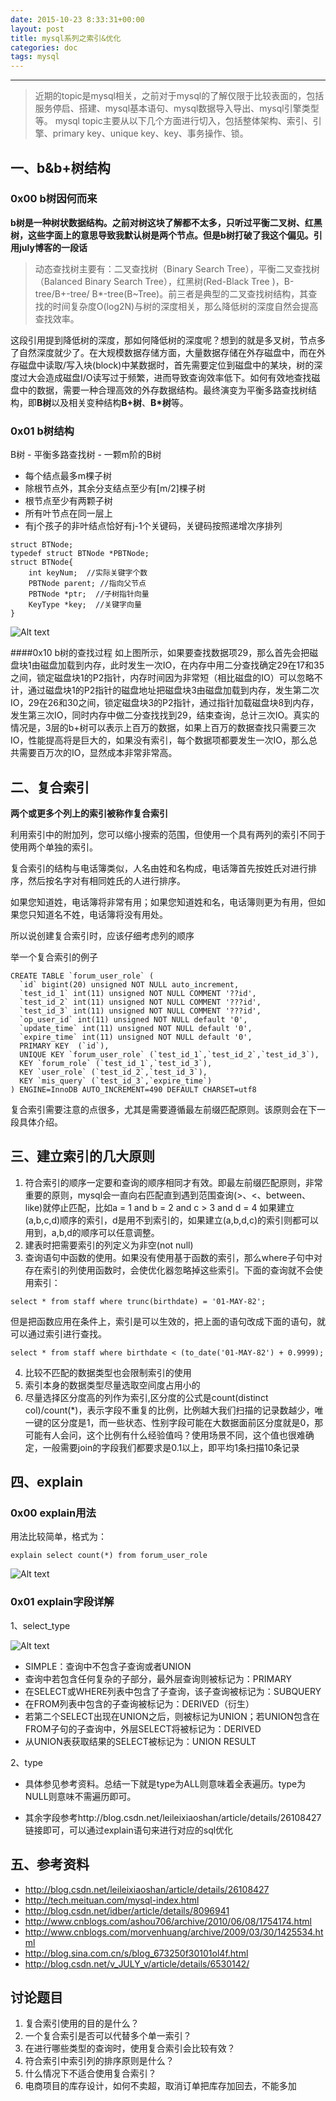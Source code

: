 ```yaml
---
date: 2015-10-23 8:33:31+00:00
layout: post
title: mysql系列之索引&优化
categories: doc
tags: mysql
---
```





----------

> 近期的topic是mysql相关，之前对于mysql的了解仅限于比较表面的，包括服务停启、搭建、mysql基本语句、mysql数据导入导出、mysql引擎类型等。
> mysql topic主要从以下几个方面进行切入，包括整体架构、索引、引擎、primary key、unique key、key、事务操作、锁。


## 一、b&b+树结构

### 0x00  b树因何而来


**b树是一种树状数据结构。之前对树这块了解都不太多，只听过平衡二叉树、红黑树，这些字面上的意思导致我默认树是两个节点。但是b树打破了我这个偏见。引用july博客的一段话** 

>  动态查找树主要有：二叉查找树（Binary Search Tree），平衡二叉查找树（Balanced Binary Search Tree），红黑树(Red-Black Tree )，B-tree/B+-tree/ B*-tree(B~Tree)。前三者是典型的二叉查找树结构，其查找的时间复杂度O(log2N)与树的深度相关，那么降低树的深度自然会提高查找效率。


这段引用提到降低树的深度，那如何降低树的深度呢？想到的就是多叉树，节点多了自然深度就少了。在大规模数据存储方面，大量数据存储在外存磁盘中，而在外存磁盘中读取/写入块(block)中某数据时，首先需要定位到磁盘中的某块，树的深度过大会造成磁盘I/O读写过于频繁，进而导致查询效率低下。如何有效地查找磁盘中的数据，需要一种合理高效的外存数据结构。最终演变为平衡多路查找树结构，即**B树**以及相关变种结构**B+树**、**B*树**等。

### 0x01 b树结构

B树 - 平衡多路查找树 - 一颗m阶的B树

- 每个结点最多m棵子树
- 除根节点外，其余分支结点至少有[m/2]棵子树
- 根节点至少有两颗子树
- 所有叶节点在同一层上
- 有j个孩子的非叶结点恰好有j-1个关键码，关键码按照递增次序排列

```
struct BTNode;
typedef struct BTNode *PBTNode;
struct BTNode{
	int keyNum;  //实际关键字个数
	PBTNode parent; //指向父节点
	PBTNode *ptr;  //子树指针向量
	KeyType *key;  //关键字向量
}
```

![Alt text](../image/mysql-1.jpg)

####0x10 b树的查找过程
如上图所示，如果要查找数据项29，那么首先会把磁盘块1由磁盘加载到内存，此时发生一次IO，在内存中用二分查找确定29在17和35之间，锁定磁盘块1的P2指针，内存时间因为非常短（相比磁盘的IO）可以忽略不计，通过磁盘块1的P2指针的磁盘地址把磁盘块3由磁盘加载到内存，发生第二次IO，29在26和30之间，锁定磁盘块3的P2指针，通过指针加载磁盘块8到内存，发生第三次IO，同时内存中做二分查找找到29，结束查询，总计三次IO。真实的情况是，3层的b+树可以表示上百万的数据，如果上百万的数据查找只需要三次IO，性能提高将是巨大的，如果没有索引，每个数据项都要发生一次IO，那么总共需要百万次的IO，显然成本非常非常高。

## 二、复合索引
**两个或更多个列上的索引被称作复合索引**

利用索引中的附加列，您可以缩小搜索的范围，但使用一个具有两列的索引不同于使用两个单独的索引。

复合索引的结构与电话簿类似，人名由姓和名构成，电话簿首先按姓氏对进行排序，然后按名字对有相同姓氏的人进行排序。

如果您知道姓，电话簿将非常有用；如果您知道姓和名，电话簿则更为有用，但如果您只知道名不姓，电话簿将没有用处。


所以说创建复合索引时，应该仔细考虑列的顺序

举一个复合索引的例子

```
CREATE TABLE `forum_user_role` (
  `id` bigint(20) unsigned NOT NULL auto_increment,
  `test_id_1` int(11) unsigned NOT NULL COMMENT '??id',
  `test_id_2` int(11) unsigned NOT NULL COMMENT '???id',
  `test_id_3` int(11) unsigned NOT NULL COMMENT '???id',
  `op_user_id` int(11) unsigned NOT NULL default '0',
  `update_time` int(11) unsigned NOT NULL default '0',
  `expire_time` int(11) unsigned NOT NULL default '0',
  PRIMARY KEY  (`id`),
  UNIQUE KEY `forum_user_role` (`test_id_1`,`test_id_2`,`test_id_3`),
  KEY `forum_role` (`test_id_1`,`test_id_3`),
  KEY `user_role` (`test_id_2`,`test_id_3`),
  KEY `mis_query` (`test_id_3`,`expire_time`)
) ENGINE=InnoDB AUTO_INCREMENT=490 DEFAULT CHARSET=utf8
```

复合索引需要注意的点很多，尤其是需要遵循最左前缀匹配原则。该原则会在下一段具体介绍。

## 三、建立索引的几大原则

1. 符合索引的顺序一定要和查询的顺序相同才有效。即最左前缀匹配原则，非常重要的原则，mysql会一直向右匹配直到遇到范围查询(>、<、between、like)就停止匹配，比如a = 1 and b = 2 and c > 3 and d = 4 如果建立(a,b,c,d)顺序的索引，d是用不到索引的，如果建立(a,b,d,c)的索引则都可以用到，a,b,d的顺序可以任意调整。
2. 建表时把需要索引的列定义为非空(not null)
3. 查询语句中函数的使用。如果没有使用基于函数的索引，那么where子句中对存在索引的列使用函数时，会使优化器忽略掉这些索引。下面的查询就不会使用索引：

```
select * from staff where trunc(birthdate) = '01-MAY-82';
```

但是把函数应用在条件上，索引是可以生效的，把上面的语句改成下面的语句，就可以通过索引进行查找。

```
select * from staff where birthdate < (to_date('01-MAY-82') + 0.9999);
```
4. 比较不匹配的数据类型也会限制索引的使用
5. 索引本身的数据类型尽量选取空间度占用小的
6. 尽量选择区分度高的列作为索引,区分度的公式是count(distinct col)/count(*)，表示字段不重复的比例，比例越大我们扫描的记录数越少，唯一键的区分度是1，而一些状态、性别字段可能在大数据面前区分度就是0，那可能有人会问，这个比例有什么经验值吗？使用场景不同，这个值也很难确定，一般需要join的字段我们都要求是0.1以上，即平均1条扫描10条记录

## 四、explain

### 0x00 explain用法
用法比较简单，格式为：

```
explain select count(*) from forum_user_role
```


![Alt text](../image/mysql-3.jpg)



### 0x01 explain字段详解

1、select_type

![Alt text](../image/mysql-2.jpg)

- SIMPLE：查询中不包含子查询或者UNION
- 查询中若包含任何复杂的子部分，最外层查询则被标记为：PRIMARY
- 在SELECT或WHERE列表中包含了子查询，该子查询被标记为：SUBQUERY
- 在FROM列表中包含的子查询被标记为：DERIVED（衍生）
- 若第二个SELECT出现在UNION之后，则被标记为UNION；若UNION包含在  FROM子句的子查询中，外层SELECT将被标记为：DERIVED
- 从UNION表获取结果的SELECT被标记为：UNION RESULT

2、type

- 具体参见参考资料。总结一下就是type为ALL则意味着全表遍历。type为NULL则意味不需遍历即可。

- 其余字段参考http://blog.csdn.net/leileixiaoshan/article/details/26108427链接即可，可以通过explain语句来进行对应的sql优化



## 五、参考资料
- http://blog.csdn.net/leileixiaoshan/article/details/26108427
- http://tech.meituan.com/mysql-index.html
- http://blog.csdn.net/idber/article/details/8096941
- http://www.cnblogs.com/ashou706/archive/2010/06/08/1754174.html
- http://www.cnblogs.com/morvenhuang/archive/2009/03/30/1425534.html
- http://blog.sina.com.cn/s/blog_673250f30101ol4f.html
- http://blog.csdn.net/v_JULY_v/article/details/6530142/

## 讨论题目

1. 复合索引使用的目的是什么？
2. 一个复合索引是否可以代替多个单一索引？
3. 在进行哪些类型的查询时，使用复合索引会比较有效？
4. 符合索引中索引列的排序原则是什么？
5. 什么情况下不适合使用复合索引？
6. 电商项目的库存设计，如何不卖超，取消订单把库存加回去，不能多加
